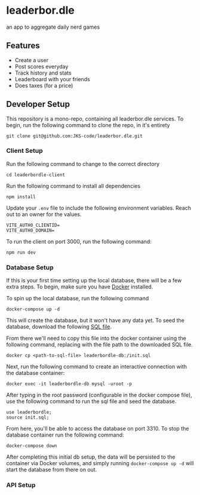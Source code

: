 # leaderbor.dle
an app to aggregate daily nerd games

## Features
* Create a user
* Post scores everyday
* Track history and stats 
* Leaderboard with your friends
* Does taxes (for a price)

## Developer Setup

This repository is a mono-repo, containing all leaderbor.dle services. To begin, run the following command to clone the repo, in it's entirety

```
git clone git@github.com:JKS-code/leaderbor.dle.git
```

### Client Setup

Run the following command to change to the correct directory

```
cd leaderbordle-client
```

Run the following command to install all dependencies

```
npm install
```

Update your `.env` file to include the following environment variables. Reach out to an owner for the values.

```
VITE_AUTH0_CLIENTID=
VITE_AUTH0_DOMAIN=
```

To run the client on port 3000, run the following command:

```
npm run dev
```

### Database Setup

If this is your first time setting up the local database, there will be a few extra steps. To begin, make sure you have [Docker](https://docs.docker.com/get-docker/) installed.

To spin up the local database, run the following command

```
docker-compose up -d
```

This will create the database, but it won't have any data yet. To seed the database, download the following [SQL file](https://drive.google.com/file/d/1gPg5bT80t6uOBpr2adLp7EZrBqNuQVxh/view?usp=sharing). 

From there we'll need to copy this file into the docker container using the following command, replacing <path-to-sql-file> with the file path to the downloaded SQL file.

```
docker cp <path-to-sql-file> leaderbordle-db:/init.sql
```

Next, run the following command to create an interactive connection with the database container:

```
docker exec -it leaderbordle-db mysql -uroot -p
```

After typing in the root password (configurable in the docker compose file), use the following command to run the sql file and seed the database.

```
use leaderbordle;
source init.sql;
```

From here, you'll be able to access the database on port 3310. To stop the database container run the following command:

```
docker-compose down
```


After completing this initial db setup, the data will be persisted to the container via Docker volumes, and simply running `docker-compose up -d` will start the database from there on out.

### API Setup

